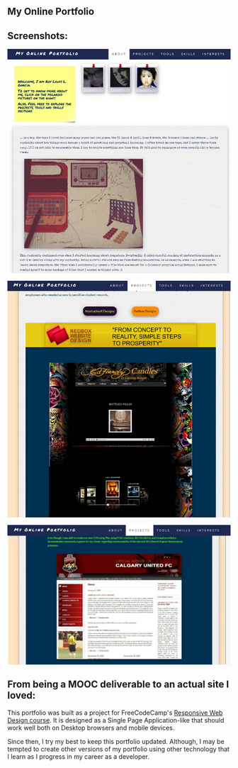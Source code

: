 ## My Online Portfolio 

## Screenshots:

![Screenshot of my online portfolio](ss_1.jpg)

![Screenshot of my online portfolio](ss_2.jpg)

![Screenshot of my online portfolio](ss_3.jpg)



## From being a MOOC deliverable to an actual site I loved:

This portfolio was built as a project for FreeCodeCamp's [Responsive Web Design course](https://www.freecodecamp.org/learn/responsive-web-design/responsive-web-design-projects/build-a-personal-portfolio-webpage). It is designed as a Single Page Application-like that should work well both on Desktop browsers and mobile devices. 

Since then, I try my best to keep this portfolio updated. Although, I may be tempted to create other versions of my portfolio using other technology that I learn as I progress in my career as a developer. 

